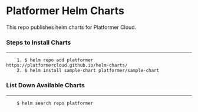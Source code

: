 # Platformer Helm Charts

This repo publishes helm charts for Platformer Cloud.

<h3> Steps to Install Charts </h3><hr>

```
    1. $ helm repo add platformer https://platformercloud.github.io/helm-charts/
    2. $ helm install sample-chart platformer/sample-chart
```

<h3> List Down Available Charts </h3><hr>

```
    $ helm search repo platformer
```
